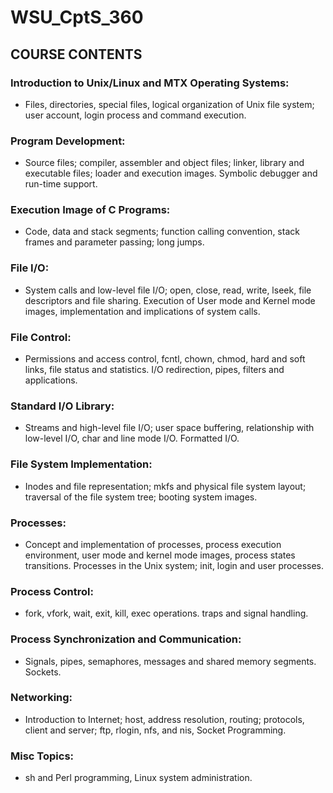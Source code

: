 # WSU_CptS_360
## COURSE CONTENTS
### Introduction to Unix/Linux and MTX Operating Systems: 
  * Files, directories, special files, logical organization of 
     Unix file system; user account, login process and command
     execution.
     
### Program Development:
  * Source files;  compiler, assembler and object files; 
     linker, library and executable files; loader and execution 
     images. Symbolic debugger and run-time support.

### Execution Image of C Programs:
  * Code, data and stack segments; function calling convention, 
     stack frames and parameter passing; long jumps.

### File I/O:
  * System calls and low-level file I/O; open, close, read, write, 
     lseek, file descriptors and file sharing. Execution of User 
     mode and Kernel mode images, implementation and implications 
     of system calls.

### File Control:
  * Permissions and access control, fcntl, chown, chmod, hard 
     and soft links, file status and statistics. 
     I/O redirection, pipes, filters and applications.

### Standard I/O Library:
  * Streams and high-level file I/O; user space buffering, 
     relationship with low-level I/O,  char and line mode I/O. 
     Formatted I/O.

### File System Implementation:
  * Inodes and file representation; mkfs and physical file 
     system layout; traversal of the file system tree; booting 
     system images.

### Processes:
  * Concept and implementation of processes, process execution 
     environment, user mode and kernel mode images, process
     states transitions. Processes in the Unix system; init, 
     login and user processes.

### Process Control:
 * fork, vfork, wait, exit, kill, exec operations. traps and 
     signal handling.

### Process Synchronization and Communication:
 * Signals, pipes, semaphores, messages and shared memory 
     segments. Sockets.
   
### Networking:
 * Introduction to Internet; host, address resolution, 
     routing; protocols, client and server; ftp, rlogin, nfs, 
     and nis, Socket Programming. 
     
### Misc Topics: 
 * sh and Perl programming, Linux system administration. 
